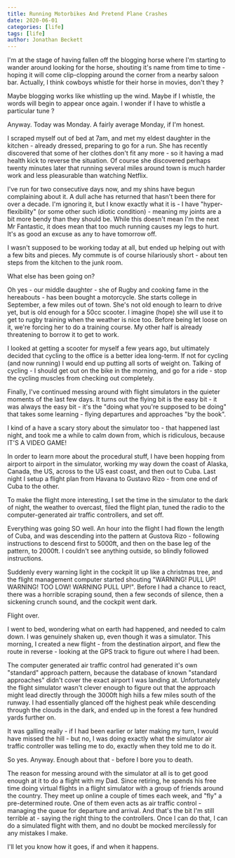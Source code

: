 ```yaml
---
title: Running Motorbikes And Pretend Plane Crashes
date: 2020-06-01
categories: [life]
tags: [life]
author: Jonathan Beckett
---
```


I'm at the stage of having fallen off the blogging horse where I'm starting to wander around looking for the horse, shouting it's name from time to time - hoping it will come clip-clopping around the corner from a nearby saloon bar. Actually, I think cowboys whistle for their horse in movies, don't they ?

Maybe blogging works like whistling up the wind. Maybe if I whistle, the words will begin to appear once again. I wonder if I have to whistle a particular tune ?

Anyway. Today was Monday. A fairly average Monday, if I'm honest.

I scraped myself out of bed at 7am, and met my eldest daughter in the kitchen - already dressed, preparing to go for a run. She has recently discovered that some of her clothes don't fit any more - so it having a mad health kick to reverse the situation. Of course she discovered perhaps twenty minutes later that running several miles around town is much harder work and less pleasurable than watching Netflix.

I've run for two consecutive days now, and my shins have begun complaining about it. A dull ache has returned that hasn't been there for over a decade. I'm ignoring it, but I know exactly what it is - I have "hyper-flexibility" (or some other such idiotic condition) - meaning my joints are a bit more bendy than they should be. While this doesn't mean I'm the next Mr Fantastic, it does mean that too much running causes my legs to hurt. It's as good an excuse as any to have tomorrow off.

I wasn't supposed to be working today at all, but ended up helping out with a few bits and pieces. My commute is of course hilariously short - about ten steps from the kitchen to the junk room.

What else has been going on?

Oh yes - our middle daughter - she of Rugby and cooking fame in the hereabouts - has been bought a motorcycle. She starts college in September, a few miles out of town. She's not old enough to learn to drive yet, but is old enough for a 50cc scooter. I imagine (hope) she will use it to get to rugby training when the weather is nice too. Before being let loose on it, we're forcing her to do a training course. My other half is already threatening to borrow it to get to work.

I looked at getting a scooter for myself a few years ago, but ultimately decided that cycling to the office is a better idea long-term. If not for cycling (and now running) I would end up putting all sorts of weight on. Talking of cycling - I should get out on the bike in the morning, and go for a ride - stop the cycling muscles from checking out completely.

Finally, I've continued messing around with flight simulators in the quieter moments of the last few days. It turns out the flying bit is the easy bit - it was always the easy bit - it's the "doing what you're supposed to be doing" that takes some learning - flying departures and approaches "by the book".

I kind of a have a scary story about the simulator too - that happened last night, and took me a while to calm down from, which is ridiculous, because IT'S A VIDEO GAME!

In order to learn more about the procedural stuff, I have been hopping from airport to airport in the simulator, working my way down the coast of Alaska, Canada, the US, across to the US east coast, and then out to Cuba. Last night I setup a flight plan from Havana to Gustavo Rizo - from one end of Cuba to the other.

To make the flight more interesting, I set the time in the simulator to the dark of night, the weather to overcast, filed the flight plan, tuned the radio to the computer-generated air traffic controllers, and set off.

Everything was going SO well. An hour into the flight I had flown the length of Cuba, and was descending into the pattern at Gustova Rizo - following instructions to descend first to 5000ft, and then on the base leg of the pattern, to 2000ft. I couldn't see anything outside, so blindly followed instructions.

Suddenly every warning light in the cockpit lit up like a christmas tree, and the flight management computer started shouting "WARNING! PULL UP! WARNING! TOO LOW! WARNING PULL UP!". Before I had a chance to react, there was a horrible scraping sound, then a few seconds of silence, then a sickening crunch sound, and the cockpit went dark.

Flight over.

I went to bed, wondering what on earth had happened, and needed to calm down. I was genuinely shaken up, even though it was a simulator. This morning, I created a new flight - from the destination airport, and flew the route in reverse - looking at the GPS track to figure out where I had been.

The computer generated air traffic control had generated it's own "standard" approach pattern, because the database of known "standard approaches" didn't cover the exact airport I was landing at. Unfortunately the flight simulator wasn't clever enough to figure out that the approach might lead directly through the 3000ft high hills a few miles south of the runway. I had essentially glanced off the highest peak while descending through the clouds in the dark, and ended up in the forest a few hundred yards further on.

It was galling really - if I had been earlier or later making my turn, I would have missed the hill - but no, I was doing exactly what the simulator air traffic controller was telling me to do, exactly when they told me to do it.

So yes. Anyway. Enough about that - before I bore you to death.

The reason for messing around with the simulator at all is to get good enough at it to do a flight with my Dad. Since retiring, he spends his free time doing virtual flights in a flight simulator with a group of friends around the country. They meet up online a couple of times each week, and "fly" a pre-determined route. One of them even acts as air traffic control - managing the queue for departure and arrival. And that's the bit I'm still terrible at - saying the right thing to the controllers. Once I can do that, I can do a simulated flight with them, and no doubt be mocked mercilessly for any mistakes I make.

I'll let you know how it goes, if and when it happens.
